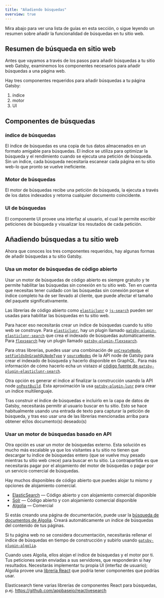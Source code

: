 ```yaml
---
title: "Añadiendo búsquedas"
overview: true
---
```


Mira abajo para ver una lista de guías en esta sección, o sigue leyendo un resumen sobre añadir la funcionalidad de búsquedas en tu sitio web.

<GuideList slug={props.slug} />

## Resumen de búsqueda en sitio web

Antes que vayamos a través de los pasos para añadir búsquedas a tu sitio web Gatsby, examinemos los componentes necesarios para añadir búsquedas a una página web.

Hay tres componentes requeridos para añadir búsquedas a tu página Gatsby:

1.  índice
2.  motor
3.  UI

## Componentes de búsquedas

### índice de búsquedas

El índice de búsquedas es una copia de tus datos almacenados en un formato amigable para búsquedas. El índice se utiliza para optimizar la búsqueda y el rendimiento cuando se ejecuta una petición de búsqueda. Sin un índice, cada búsqueda necesitaría escanear cada página en tu sitio web-lo que pronto se vuelve ineficiente.

### Motor de búsquedas

El motor de búsquedas recibe una petición de búsqueda, la ejecuta a través de los datos indexados y retorna cualquier documento coincidente.

### UI de búsquedas

El componente UI provee una interfaz al usuario, el cual le permite escribir peticiones de búsqueda y visualizar los resutados de cada petición.

## Añadiendo búsquedas a tu sitio web

Ahora que conoces los tres componentes requeridos, hay algunas formas de añadir búsquedas a tu sitio Gatsby.

### Usa un motor de búsquedas de código abierto

Usar un motor de búsquedas de código abierto es siempre gratuíto y te permite habilitar las búsquedas sin conexión en tu sitio web. Ten en cuenta que necesitas tener cuidado con las búsquedas sin conexión porque el índice completo ha de ser llevado al cliente, que puede afectar el tamaño del paquete significativamente.

Las librerías de código abierto como [`elasticlunr`](https://www.npmjs.com/package/elasticlunr) o [`js-search`](https://github.com/bvaughn/js-search) pueden ser usadas para habilitar las búsquedas en tu sitio web.

Para hacer eso necesitarás crear un índice de búsquedas cuando tu sitio web se construye. Para [`elasticlunr`](https://www.npmjs.com/package/elasticlunr), hay un plugin llamado [`gatsby-plugin-elasticlunr-search`](https://github.com/gatsby-contrib/gatsby-plugin-elasticlunr-search) que crea el indexado de búsquedas automáticamente. Para [`flexsearch`](https://github.com/nextapps-de/flexsearch) hay un plugin llamado [`gatsby-plugin-flexsearch`](https://github.com/tmsss/gatsby-plugin-flexsearch).

Para otras librerías, puedes usar una combinación de [`onCreateNode`](/docs/node-apis/#onCreateNode), [`setFieldsOnGraphQLNodeType`](/docs/node-apis/#setFieldsOnGraphQLNodeType) y [`sourceNodes`](/docs/node-apis/#sourceNodes) de la API node de Gatsby para crear el indexado de búsqueda y hacerlo disponible en GraphQL. Para más información de cómo hacerlo echa un vistazo al [código fuente de `gatsby-plugin-elasticlunr-search`](https://github.com/gatsby-contrib/gatsby-plugin-elasticlunr-search/blob/master/src/gatsby-node.js#L96-L131).

Otra opción es generar el índice al finalizar la construcción usando la API node [`onPostBuild`](/docs/node-apis/#onPostBuild). Esta aproximación la usa [`gatsby-plugin-lunr`](https://github.com/humanseelabs/gatsby-plugin-lunr) para crear un índice multilenguaje.

Tras construir el índice de búsquedas e incluirlo en la capa de datos de Gatsby, necesitarás permitir al usuario buscar en tu sitio. Esto se hace habitualmente usando una entrada de texto para capturar la petición de búsqueda, y tras eso usar una de las librerías mencionadas arriba para obtener el/los documento(s) deseado(s)

### Usar un motor de búsquedas basado en API

Otra opción es usar un motor de búsquedas externo. Esta solución es mucho más escalable ya que los visitantes a tu sitio no tienen que descargar tu índice de búsquedas entero (que se vuelve muy pesado mientras tu sitio web crece) para buscar en tu sitio. La contrapartida es que necesitarás pagar por el alojamiento del motor de búsquedas o pagar por un servicio comercial de búsquedas.

Hay muchos disponibles de código abierto que puedes alojar tu mismo y opciones de alojamiento comercial.

- [ElasticSearch](https://www.elastic.co/products/elasticsearch) — Código abierto y con alojamiento comercial disponible
- [Solr](http://lucene.apache.org/solr/) — Código abierto y con alojamiento comercial disponible
- [Algolia](https://www.algolia.com/) — Comercial

Si estás creando una página de documentación, puede usar la [búsqueda de documentos de Algolia](https://community.algolia.com/docsearch/). Creará automáticamente un índice de búsquedas del contenido de tus páginas.

Si tu página web no se considera documentación, necesitarás rellenar el índice de búsquedas en tiempo de construcción y subirlo usando [`gatsby-plugin-algolia`](https://github.com/algolia/gatsby-plugin-algolia).

Cuando uses Algolia, ellos alojan el índice de búsquedas y el motor por ti. Tus peticiones serán enviadas a sus servidores, que responderán si hay resultados. Necesitarás implementar tu propia UI (interfaz de usuario); Algolia provee una [librería React](https://github.com/algolia/react-instantsearch) que podría tener componentes que podrías usar.

Elasticsearch tiene varias librerías de componentes React para búsquedas, p.ej. https://github.com/appbaseio/reactivesearch
